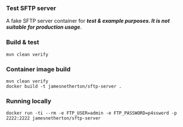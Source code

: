 ### Test SFTP server

A fake SFTP server container for **_test & example purposes. It is not suitable for production usage_**.

### Build & test

```
mvn clean verify
```

### Container image build
```
mvn clean verify
docker build -t jamesnetherton/sftp-server .
```

### Running locally

```
docker run -ti --rm -e FTP_USER=admin -e FTP_PASSWORD=p4ssword -p 2222:2222 jamesnetherton/sftp-server
```
